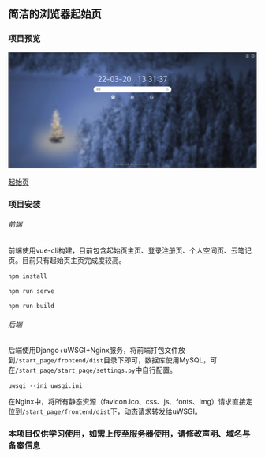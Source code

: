 ## 简洁的浏览器起始页

### 项目预览

<img src="preview.png">

[起始页](https://shuangchen.info)

### 项目安装

###### 前端

前端使用vue-cli构建，目前包含起始页主页、登录注册页、个人空间页、云笔记页。目前只有起始页主页完成度较高。

```shell
npm install
```
```shell
npm run serve
```
```shell
npm run build
```

###### 后端

后端使用Django+uWSGI+Nginx服务，将前端打包文件放到`/start_page/frontend/dist`目录下即可，数据库使用MySQL，可在`/start_page/start_page/settings.py`中自行配置。

```shell
uwsgi --ini uwsgi.ini
```

在Nginx中，将所有静态资源（favicon.ico、css、js、fonts、img）请求直接定位到`/start_page/frontend/dist`下，动态请求转发给uWSGI。

### 本项目仅供学习使用，如需上传至服务器使用，请修改声明、域名与备案信息

